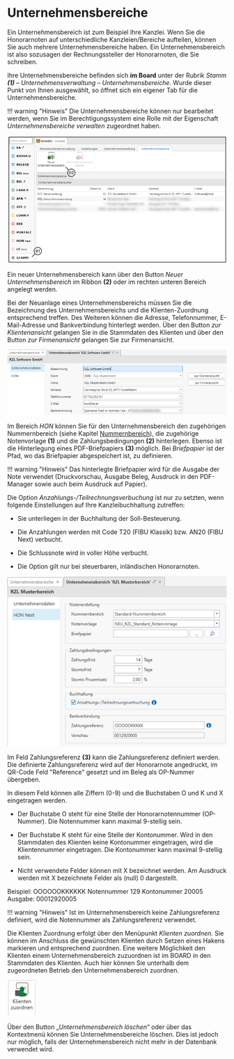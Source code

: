 # Unternehmensbereiche

Ein Unternehmensbereich ist zum Beispiel Ihre Kanzlei. Wenn Sie die
Honorarnoten auf unterschiedliche Kanzleien/Bereiche aufteilen, können
Sie auch mehrere Unternehmensbereiche haben. Ein Unternehmensbereich ist
also sozusagen der Rechnungssteller der Honorarnoten, die Sie schreiben.

Ihre Unternehmensbereiche befinden sich **im Board** unter der Rubrik
*Stamm **(1)** – Unternehmensverwaltung – Unternehmensbereiche*. Wurde
dieser Punkt von Ihnen ausgewählt, so öffnet sich ein eigener Tab für
die Unternehmensbereiche.

!!! warning "Hinweis"
    Die Unternehmensbereiche können nur bearbeitet werden, wenn Sie im
    Berechtigungssystem eine Rolle mit der Eigenschaft *Unternehmensbereiche
    verwalten* zugeordnet haben.

![](<img/image100.png>)

Ein neuer Unternehmensbereich kann über den Button *Neuer
Unternehmensbereich* im Ribbon **(2)** oder im rechten unteren Bereich
angelegt werden.

Bei der Neuanlage eines Unternehmensbereichs müssen Sie die Bezeichnung
des Unternehmensbereichs und die Klienten-Zuordnung entsprechend
treffen. Des Weiteren können die Adresse, Telefonnummer, E-Mail-Adresse
und Bankverbindung hinterlegt werden. Über den Button *zur
Klientenansicht* gelangen Sie in die Stammdaten des Klienten und über
den Button *zur Firmenansicht* gelangen Sie zur Firmenansicht.

![](<img/image101.png>)

Im Bereich *HON* können Sie für den Unternehmensbereich den zugehörigen
Nummernbereich (siehe Kapitel [Nummernbereich](../HONNext/Stammdaten%20HON%20Next/Nummernbereiche.md)), die
zugehörige Notenvorlage **(1)** und die Zahlungsbedingungen **(2)** hinterlegen. Ebenso
ist die Hinterlegung eines PDF-Briefpapiers **(3)** möglich. Bei *Briefpapier*
ist der Pfad, wo das Briefpapier abgespeichert ist, zu definieren.

!!! warning "Hinweis"
    Das hinterlegte Briefpapier wird für die Ausgabe der Note verwendet
    (Druckvorschau, Ausgabe Beleg, Ausdruck in den PDF-Manager sowie auch
    beim Ausdruck auf Papier).

Die Option *Anzahlungs-/Teilrechnungsverbuchung* ist nur zu setzten, wenn folgende Einstellungen auf Ihre Kanzleibuchhaltung zutreffen:

- Sie unterliegen in der Buchhaltung der Soll-Besteuerung.
  
- Die Anzahlungen werden mit Code T20 (FIBU Klassik) bzw. AN20 (FIBU Next) verbucht.
  
- Die Schlussnote wird in voller Höhe verbucht.

- Die Option gilt nur bei steuerbaren, inländischen Honorarnoten.


![](img/image410.png)

Im Feld Zahlungsreferenz **(3)** kann die Zahlungsreferenz definiert werden. Die definierte Zahlungsreferenz wird auf der Honorarnote angedruckt, im QR-Code Feld "Reference" gesetzt und im Beleg als OP-Nummer übergeben.

In diesem Feld können alle Ziffern (0-9) und die Buchstaben O und K und X eingetragen werden.

- Der Buchstabe O steht für eine Stelle der Honorarnotennummer (OP-Nummer). Die Notennummer kann maximal 9-stellig sein.

- Der Buchstabe K steht für eine Stelle der Kontonummer. Wird in den Stammdaten des Klienten keine Kontonummer eingetragen, wird die Klientennummer eingetragen. Die Kontonummer kann maximal 9-stellig sein.

- Nicht verwendete Felder können mit X bezeichnet werden. Am Ausdruck werden mit X bezeichnete Felder als (null) 0 dargestellt.

Beispiel: OOOOOOKKKKKK Notennummer 129 Kontonummer 20005
Ausgabe: 00012920005

!!! warning "Hinweis"
    Ist im Unternehmensbereich keine Zahlungsreferenz definiert, wird die Notennummer als Zahlungsreferenz verwendet.

Die Klienten Zuordnung erfolgt über den Menüpunkt *Klienten zuordnen.*
Sie können im Anschluss die gewünschten Klienten durch Setzen eines
Hakens markieren und entsprechend zuordnen. Eine weitere Möglichkeit den
Klienten einem Unternehmensbereich zuzuordnen ist im BOARD in den
Stammdaten des Klienten. Auch hier können Sie unterhalb dem zugeordneten
Betrieb den Unternehmensbereich zuordnen.

![](<img/image103.png>)

Über den Button „*Unternehmensbereich löschen*“ oder über das
Kontextmenü können Sie Unternehmensbereiche löschen. Dies ist jedoch nur
möglich, falls der Unternehmensbereich nicht mehr in der Datenbank
verwendet wird.
